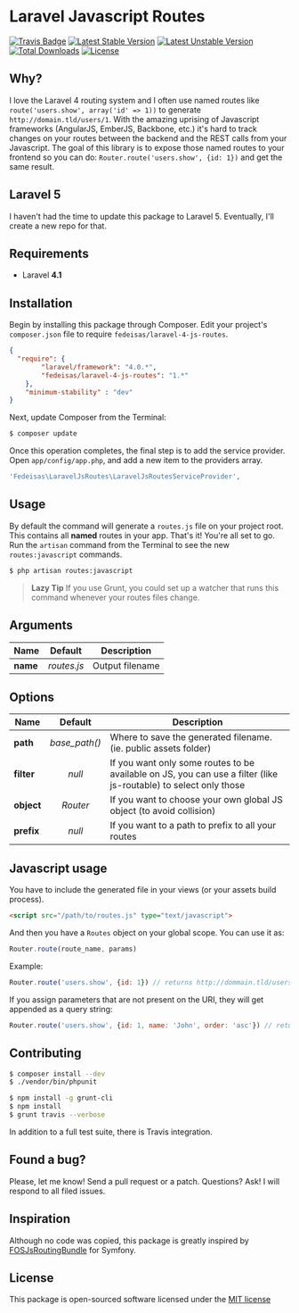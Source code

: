 Laravel Javascript Routes
=========================

[![Travis Badge](https://secure.travis-ci.org/fedeisas/laravel-4-js-routes.png)](http://travis-ci.org/fedeisas/laravel-4-js-routes)
[![Latest Stable Version](https://poser.pugx.org/fedeisas/laravel-4-js-routes/v/stable.png)](https://packagist.org/packages/fedeisas/laravel-4-js-routes)
[![Latest Unstable Version](https://poser.pugx.org/fedeisas/laravel-4-js-routes/v/unstable.png)](https://packagist.org/packages/fedeisas/laravel-4-js-routes)
[![Total Downloads](https://poser.pugx.org/fedeisas/laravel-4-js-routes/downloads.png)](https://packagist.org/packages/fedeisas/laravel-4-js-routes)
[![License](https://poser.pugx.org/fedeisas/laravel-4-js-routes/license.png)](https://packagist.org/packages/fedeisas/laravel-4-js-routes)

## Why?
I love the Laravel 4 routing system and I often use named routes like `route('users.show', array('id' => 1))` to generate `http://domain.tld/users/1`.
With the amazing uprising of Javascript frameworks (AngularJS, EmberJS, Backbone, etc.) it's hard to track changes on your routes between the backend and the REST calls from your Javascript.
The goal of this library is to expose those named routes to your frontend so you can do: `Router.route('users.show', {id: 1})` and get the same result.

## Laravel 5
I haven't had the time to update this package to Laravel 5. Eventually, I'll create a new repo for that.

## Requirements
- Laravel **4.1**

## Installation

Begin by installing this package through Composer. Edit your project's `composer.json` file to require `fedeisas/laravel-4-js-routes`.

```json
{
  "require": {
        "laravel/framework": "4.0.*",
        "fedeisas/laravel-4-js-routes": "1.*"
    },
    "minimum-stability" : "dev"
}
```

Next, update Composer from the Terminal:
```bash
$ composer update
```

Once this operation completes, the final step is to add the service provider. Open `app/config/app.php`, and add a new item to the providers array.
```php
'Fedeisas\LaravelJsRoutes\LaravelJsRoutesServiceProvider',
```

## Usage
By default the command will generate a `routes.js` file on your project root. This contains all **named** routes in your app.
That's it! You're all set to go. Run the `artisan` command from the Terminal to see the new `routes:javascript` commands.
```bash
$ php artisan routes:javascript
```
> **Lazy Tip** If you use Grunt, you could set up a watcher that runs this command whenever your routes files change.

## Arguments
| Name     | Default     | Description     |
| -------- |:-----------:| --------------- |
| **name** | *routes.js* | Output filename |

## Options
| Name     | Default     | Description     |
| -------- |:-----------:| --------------- |
| **path**   | *base_path()* | Where to save the generated filename. (ie. public assets folder) |
| **filter** | *null*        | If you want only some routes to be available on JS, you can use a filter (like js-routable) to select only those |
| **object** | *Router*      | If you want to choose your own global JS object (to avoid collision) |
| **prefix** | *null*        | If you want to a path to prefix to all your routes |

## Javascript usage
You have to include the generated file in your views (or your assets build process).
```html
<script src="/path/to/routes.js" type="text/javascript">
```

And then you have a `Routes` object on your global scope. You can use it as:
```javascript
Router.route(route_name, params)
```

Example:
```javascript
Router.route('users.show', {id: 1}) // returns http://dommain.tld/users/1
```

If you assign parameters that are not present on the URI, they will get appended as a query string:
```javascript
Router.route('users.show', {id: 1, name: 'John', order: 'asc'}) // returns http://dommain.tld/users/1?name=John&order=asc
```

## Contributing
```bash
$ composer install --dev
$ ./vendor/bin/phpunit
```

```bash
$ npm install -g grunt-cli
$ npm install
$ grunt travis --verbose
```

In addition to a full test suite, there is Travis integration.

## Found a bug?
Please, let me know! Send a pull request or a patch. Questions? Ask! I will respond to all filed issues.

## Inspiration
Although no code was copied, this package is greatly inspired by [FOSJsRoutingBundle](https://github.com/FriendsOfSymfony/FOSJsRoutingBundle) for Symfony.

## License
This package is open-sourced software licensed under the [MIT license](http://opensource.org/licenses/MIT)
